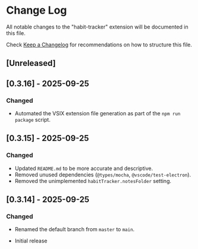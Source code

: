 # Change Log

All notable changes to the "habit-tracker" extension will be documented in this file.

Check [Keep a Changelog](http://keepachangelog.com/) for recommendations on how to structure this file.

## [Unreleased]

## [0.3.16] - 2025-09-25

### Changed

- Automated the VSIX extension file generation as part of the `npm run package` script.

## [0.3.15] - 2025-09-25

### Changed

- Updated `README.md` to be more accurate and descriptive.
- Removed unused dependencies (`@types/mocha`, `@vscode/test-electron`).
- Removed the unimplemented `habitTracker.notesFolder` setting.

## [0.3.14] - 2025-09-25

### Changed

- Renamed the default branch from `master` to `main`.

- Initial release